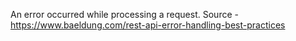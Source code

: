 An error occurred while processing a request. Source - https://www.baeldung.com/rest-api-error-handling-best-practices